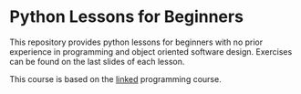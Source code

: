 # Python Lessons for Beginners

This repository provides python lessons for beginners with no prior experience in programming and object oriented software design. Exercises can be found on the last slides of each lesson.

This course is based on the [linked](https://github.com/fsr/python-beginner-lessons) programming course.
